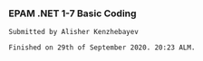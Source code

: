 ### EPAM .NET 1-7 Basic Coding
```
Submitted by Alisher Kenzhebayev

Finished on 29th of September 2020. 20:23 ALM.
```
